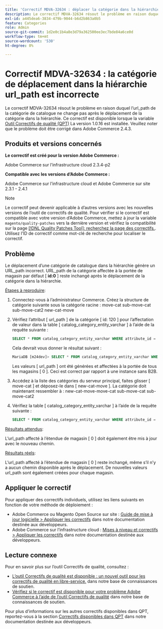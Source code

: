```yaml
---
title: 'Correctif MDVA-32634 : déplacer la catégorie dans la hiérarchie url_path incorrect'
description: Le correctif MDVA-32634 résout le problème en raison duquel l’url\_path de la catégorie de catalogue ne change pas après le déplacement de la catégorie dans la hiérarchie. Ce correctif est disponible lorsque l’[outil de correctifs de qualité (QPT)](/help/announcements/adobe-commerce-announcements/magento-quality-patches-released-new-tool-to-self-serve-quality-patches.md) 1.0.16 est installé. Veuillez noter que le problème doit être corrigé dans Adobe Commerce 2.4.3.
exl-id: a445dea6-3834-479b-9044-b6d2b863a0b5
feature: Categories
role: Admin
source-git-commit: 1d2e0c1b4a8e3d79a362500ee3ec7bde84a6ce0d
workflow-type: tm+mt
source-wordcount: '530'
ht-degree: 0%

---
```


# Correctif MDVA-32634 : la catégorie de déplacement dans la hiérarchie url_path est incorrecte

Le correctif MDVA-32634 résout le problème en raison duquel l’url\_path de la catégorie de catalogue ne change pas après le déplacement de la catégorie dans la hiérarchie. Ce correctif est disponible lorsque la variable [Outil Correctifs de qualité (QPT)](/help/announcements/adobe-commerce-announcements/magento-quality-patches-released-new-tool-to-self-serve-quality-patches.md) La version 1.0.16 est installée. Veuillez noter que le problème doit être corrigé dans Adobe Commerce 2.4.3.

## Produits et versions concernés

**Le correctif est créé pour la version Adobe Commerce :**

Adobe Commerce sur l’infrastructure cloud 2.3.4-p2

**Compatible avec les versions d’Adobe Commerce :**

Adobe Commerce sur l’infrastructure cloud et Adobe Commerce sur site 2.3.1 - 2.4.1

>[!NOTE]
>
>Le correctif peut devenir applicable à d’autres versions avec les nouvelles versions de l’outil de correctifs de qualité. Pour vérifier si le correctif est compatible avec votre version d’Adobe Commerce, mettez à jour la variable `magento/quality-patches` vers la dernière version et vérifiez la compatibilité sur la page [[!DNL Quality Patches Tool]: recherchez la page des correctifs.](https://devdocs.magento.com/quality-patches/tool.html#patch-grid). Utilisez l’ID de correctif comme mot-clé de recherche pour localiser le correctif.

## Problème

Le déplacement d’une catégorie de catalogue dans la hiérarchie génère un URL\_path incorrect. URL\_path de la catégorie affectée à la portée de magasin par défaut \[ **id:0** \] reste inchangé après le déplacement de la catégorie dans la hiérarchie.

<u>Étapes à reproduire</u>:

1. Connectez-vous à l’administrateur Commerce. Créez la structure de catégorie suivante sous la catégorie racine : move-cat sub-move-cat sub-move-cat2 new-cat-move
1. Vérifiez l’attribut \[ url\_path \] de la catégorie \[ id: 120 \] pour l’affectation de valeur dans la table \[ catalog\_category\_entity\_varchar \] à l’aide de la requête suivante :

   ```sql
   SELECT * FROM catalog_category_entity_varchar WHERE attribute_id = 120 ORDER BY value_id DESC LIMIT 4;
   ```

   Cela devrait vous donner le résultat suivant :

   ```sql
   MariaDB [m24dev]> SELECT * FROM catalog_category_entity_varchar WHERE attribute_id = 120 ORDER BY value_id DESC LIMIT 4;
   ```

   Les valeurs \[ url\_path \] ont été générées et affectées à la portée de tous les magasins \[ 0 \]. Ceci est correct par rapport à une instance sans B2B.
1. Accédez à la liste des catégories du serveur principal, faites glisser \[ move-cat \] et déposez-le dans \[ new-cat-move \]. La catégorie doit maintenant ressembler à : new-cat-move-move-cat sub-move-cat sub-move-cat2
1. Vérifiez la table \[ catalog\_category\_entity\_varchar \] à l’aide de la requête suivante :

   ```sql
   SELECT * FROM catalog_category_entity_varchar WHERE attribute_id = 120 ORDER BY value_id DESC LIMIT 16;
   ```

<u>Résultats attendus</u>:

L’url\_path affecté à l’étendue de magasin \[ 0 \] doit également être mis à jour avec le nouveau chemin.

<u>Résultats réels</u>:

L’url\_path affecté à l’étendue de magasin \[ 0 \] reste inchangé, même s’il n’y a aucun chemin disponible après le déplacement. De nouvelles valeurs url\_path sont également créées pour chaque magasin.

## Appliquer le correctif

Pour appliquer des correctifs individuels, utilisez les liens suivants en fonction de votre méthode de déploiement :

* Adobe Commerce ou Magento Open Source sur site : [Guide de mise à jour logicielle > Appliquer les correctifs](https://devdocs.magento.com/guides/v2.4/comp-mgr/patching/mqp.html) dans notre documentation destinée aux développeurs.
* Adobe Commerce sur l’infrastructure cloud : [Mises à niveau et correctifs > Appliquer les correctifs](https://devdocs.magento.com/cloud/project/project-patch.html) dans notre documentation destinée aux développeurs.

## Lecture connexe

Pour en savoir plus sur l’outil Correctifs de qualité, consultez :

* [L’outil Correctifs de qualité est disponible : un nouvel outil pour les correctifs de qualité en libre-service.](/help/announcements/adobe-commerce-announcements/magento-quality-patches-released-new-tool-to-self-serve-quality-patches.md) dans notre base de connaissances de soutien.
* [Vérifiez si le correctif est disponible pour votre problème Adobe Commerce à l’aide de l’outil Correctifs de qualité](/help/support-tools/patches-available-in-qpt-tool/check-patch-for-magento-issue-with-magento-quality-patches.md) dans notre base de connaissances de soutien.

Pour plus d’informations sur les autres correctifs disponibles dans QPT, reportez-vous à la section [Correctifs disponibles dans QPT](https://devdocs.magento.com/quality-patches/tool.html#patch-grid) dans notre documentation destinée aux développeurs.
